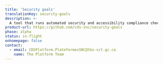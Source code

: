 ```yaml
---
title: 'Security goals'
translationKey: security-goals
description: >-
  A tool that runs automated security and accessibility compliance checks at every deployment for Kubernetes based applications.
product-url: https://github.com/cds-snc/security-goals
phase: alpha
status: in-flight
onhomepage: false
contact:
  - email: CDSPlatform.PlateformesSNC@tbs-sct.gc.ca
    name: The Platform Team
---
```

